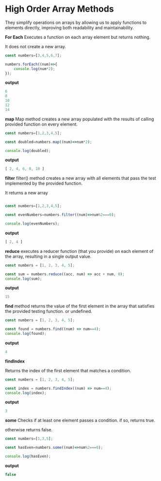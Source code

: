 # High Order Array Methods
They simplify operations on arrays by allowing us to apply functions to elements directly, improving both readability and maintainability.

**For Each**
Executes a function on each array element but returns nothing.

It does not create a new array.
```js
const numbers=[3,4,5,6,7];

numbers.forEach((num)=>{
    console.log(num*2);
});
```
**output**
```js
6
8
10
12
14
```

**map**
Map method creates a new array populated with the results of calling provided function on every element.
```js
const numbers=[1,2,3,4,5];

const doubled=numbers.map((num)=>num*2);

console.log(doubled);
```
**output**
```js
[ 2, 4, 6, 8, 10 ]
```

**filter**
filter() method creates a new array with all elements that pass the test implemented by the provided function.

It returns a new array

```js

const numbers=[1,2,3,4,5];

const evenNumbers=numbers.filter((num)=>num%2===0);

console.log(evenNumbers);
```

**output**
```js
[ 2, 4 ]
```

**reduce**
executes a reducer function (that you provide) on each element of the array, resulting in a single output value.

```js
const numbers = [1, 2, 3, 4, 5];

const sum = numbers.reduce((acc, num) => acc + num, 0);
console.log(sum);
```

**output**
```js
15
```

**find**
method returns the value of the first element in the array that satisfies the provided testing function. or undefined.

```js
const numbers = [1, 2, 3, 4, 5];

const found = numbers.find((num) => num==4);
console.log(found);
```
**output**
```js
4
```

**findIndex**

Returns the index of the first element that matches a condition.

```js
const numbers = [1, 2, 3, 4, 5];

const index = numbers.findIndex((num) => num==4);
console.log(index);
```

**output**
```js
3
```

**some**
Checks if at least one element passes a condition. if so, returns true. 

otherwise returns false.

```js
const numbers=[1,3,5];

const hasEven=numbers.some((num)=>num%2===0);

console.log(hasEven);

```

**output**
```js
false
```
